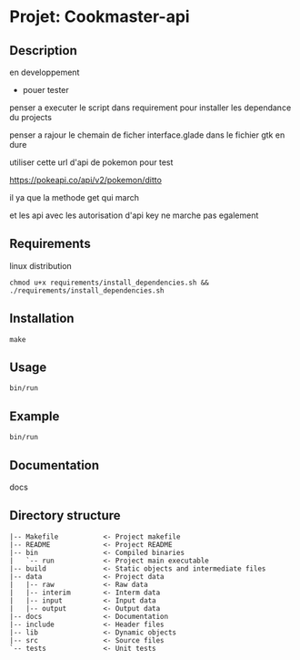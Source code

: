 # Projet: Cookmaster-api


## Description

en developpement

- pouer tester

penser a executer le script dans requirement pour installer les dependance du projects

penser a rajour le chemain de ficher interface.glade dans le fichier gtk en dure

utiliser cette url d'api de pokemon pour test 

https://pokeapi.co/api/v2/pokemon/ditto

il ya que la methode get qui march

et les api avec les autorisation d'api key ne marche pas egalement

## Requirements

linux distribution

`chmod u+x requirements/install_dependencies.sh && ./requirements/install_dependencies.sh`

## Installation

`make`

## Usage

`bin/run`

## Example

`bin/run`

## Documentation

docs

## Directory structure

```
|-- Makefile           <- Project makefile
|-- README             <- Project README
|-- bin                <- Compiled binaries
|   `-- run            <- Project main executable
|-- build              <- Static objects and intermediate files
|-- data               <- Project data
|   |-- raw            <- Raw data
|   |-- interim        <- Interm data
|   |-- input          <- Input data
|   |-- output         <- Output data
|-- docs               <- Documentation
|-- include            <- Header files
|-- lib                <- Dynamic objects
|-- src                <- Source files
`-- tests              <- Unit tests
```
